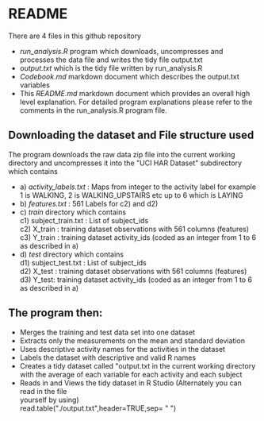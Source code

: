 # README
There are 4 files in this github repository
- *run_analysis.R* program which downloads, uncompresses and processes the data file and writes the tidy file output.txt
- *output.txt* which is the tidy file written by run_analysis.R
- *Codebook.md* markdown document which describes the output.txt variables
- This *README.md* markdown document which provides an overall high level explanation. For detailed program explanations
please refer to the comments in the run_analysis.R program file.

## Downloading the dataset and File structure used
The program downloads the raw data zip file into the current working directory and uncompresses it into the "UCI HAR Dataset" subdirectory which contains
- a) *activity_labels.txt* : Maps from integer to the activity label for example 1 is WALKING, 2 is WALKING_UPSTAIRS etc up to 6 which is LAYING
- b) *features.txt* : 561 Labels for c2) and d2)
- c) *train* directory which contains  
			c1) subject_train.txt : List of subject_ids  
			c2) X_train : training dataset observations with 561 columns (features)  
			c3) Y_train : training dataset activity_ids (coded as an integer from 1 to 6 as described in a)
- d) *test* directory which contains  
			d1) subject_test.txt : List of subject_ids  
			d2) X_test : training dataset observations with 561 columns (features)  
			d3) Y_test: training dataset activity_ids (coded as an integer from 1 to 6 as described in a)

## The program then:
- Merges the training and test data set into one dataset
- Extracts only the measurements on the mean and standard deviation
- Uses descriptive activity names for the activities in the dataset
- Labels the dataset with descriptive and valid R names
- Creates a tidy dataset called "output.txt in the current working directory with the average of each variable for each activity and each subject
- Reads in and Views the tidy dataset in R Studio (Alternately you can read in the file  
yourself by using)    
read.table("./output.txt",header=TRUE,sep= " ")  